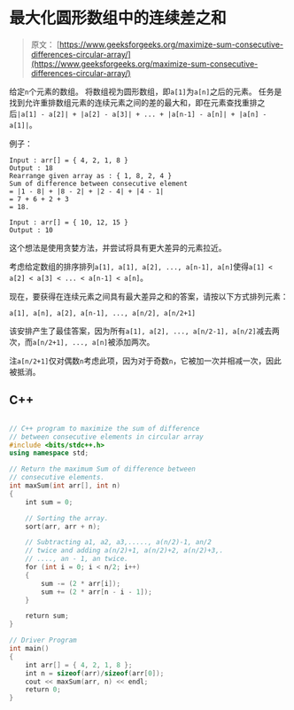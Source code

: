 # 最大化圆形数组中的连续差之和

> 原文： [https://www.geeksforgeeks.org/maximize-sum-consecutive-differences-circular-array/](https://www.geeksforgeeks.org/maximize-sum-consecutive-differences-circular-array/)

给定`n`个元素的数组。 将数组视为圆形数组，即`a[1]`为`a[n]`之后的元素。 任务是找到允许重排数组元素的连续元素之间的差的最大和，即在元素查找重排之后`|a[1] - a[2]| + |a[2] - a[3]| + ... + |a[n-1] - a[n]| + |a[n] - a[1]|`。

例子：

```
Input : arr[] = { 4, 2, 1, 8 }
Output : 18
Rearrange given array as : { 1, 8, 2, 4 }
Sum of difference between consecutive element
= |1 - 8| + |8 - 2| + |2 - 4| + |4 - 1|
= 7 + 6 + 2 + 3
= 18.

Input : arr[] = { 10, 12, 15 }
Output : 10

```



这个想法是使用贪婪方法，并尝试将具有更大差异的元素拉近。

考虑给定数组的排序排列`a[1], a[1], a[2], ..., a[n-1], a[n]`使得`a[1] < a[2] < a[3] < ... < a[n-1] < a[n]`。

现在，要获得在连续元素之间具有最大差异之和的答案，请按以下方式排列元素：

`a[1], a[n], a[2], a[n-1], ..., a[n/2], a[n/2+1]`

该安排产生了最佳答案，因为所有`a[1], a[2], ..., a[n/2-1], a[n/2]`减去两次，而`a[n/2+1], ..., a[n]`被添加两次。

注`a[n/2+1]`仅对偶数`n`考虑此项，因为对于奇数`n`，它被加一次并相减一次，因此被抵消。

## C++ 

```cpp

// C++ program to maximize the sum of difference 
// between consecutive elements in circular array 
#include <bits/stdc++.h> 
using namespace std; 

// Return the maximum Sum of difference between 
// consecutive elements. 
int maxSum(int arr[], int n) 
{ 
    int sum = 0; 

    // Sorting the array. 
    sort(arr, arr + n); 

    // Subtracting a1, a2, a3,....., a(n/2)-1, an/2 
    // twice and adding a(n/2)+1, a(n/2)+2, a(n/2)+3,. 
    // ...., an - 1, an twice. 
    for (int i = 0; i < n/2; i++) 
    { 
        sum -= (2 * arr[i]); 
        sum += (2 * arr[n - i - 1]); 
    } 

    return sum; 
} 

// Driver Program 
int main() 
{ 
    int arr[] = { 4, 2, 1, 8 }; 
    int n = sizeof(arr)/sizeof(arr[0]); 
    cout << maxSum(arr, n) << endl; 
    return 0; 
} 

```